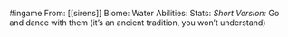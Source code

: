 #ingame 
From: [[sirens]]
Biome: Water
Abilities:
Stats:
*Short Version:* 
Go and dance with them (it’s an ancient tradition, you won’t understand)